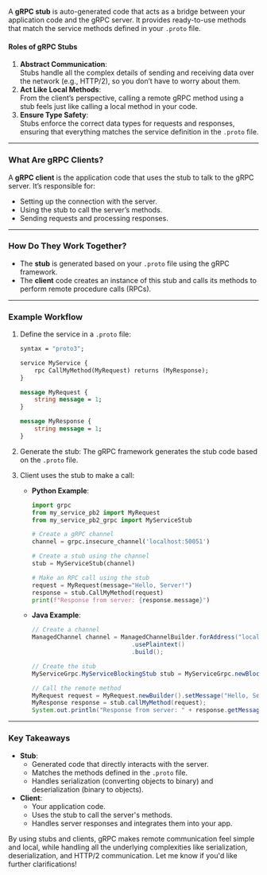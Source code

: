 A **gRPC stub** is auto-generated code that acts as a bridge between your application code and the gRPC server. It provides ready-to-use methods that match the service methods defined in your `.proto` file.
#### **Roles of gRPC Stubs**
1. **Abstract Communication**:  
    Stubs handle all the complex details of sending and receiving data over the network (e.g., HTTP/2), so you don’t have to worry about them.
2. **Act Like Local Methods**:  
    From the client’s perspective, calling a remote gRPC method using a stub feels just like calling a local method in your code.
3. **Ensure Type Safety**:  
    Stubs enforce the correct data types for requests and responses, ensuring that everything matches the service definition in the `.proto` file.
---
### **What Are gRPC Clients?**

A **gRPC client** is the application code that uses the stub to talk to the gRPC server. It’s responsible for:
- Setting up the connection with the server.
- Using the stub to call the server’s methods.
- Sending requests and processing responses.

---

### **How Do They Work Together?**

- The **stub** is generated based on your `.proto` file using the gRPC framework.
- The **client** code creates an instance of this stub and calls its methods to perform remote procedure calls (RPCs).

---

### **Example Workflow**

1. Define the service in a `.proto` file:
    
    ```proto
    syntax = "proto3";
    
    service MyService {
        rpc CallMyMethod(MyRequest) returns (MyResponse);
    }
    
    message MyRequest {
        string message = 1;
    }
    
    message MyResponse {
        string message = 1;
    }
    ```
    
2. Generate the stub: The gRPC framework generates the stub code based on the `.proto` file.
    
3. Client uses the stub to make a call:
    
    - **Python Example**:
        
        ```python
        import grpc
        from my_service_pb2 import MyRequest
        from my_service_pb2_grpc import MyServiceStub
        
        # Create a gRPC channel
        channel = grpc.insecure_channel('localhost:50051')
        
        # Create a stub using the channel
        stub = MyServiceStub(channel)
        
        # Make an RPC call using the stub
        request = MyRequest(message="Hello, Server!")
        response = stub.CallMyMethod(request)
        print(f"Response from server: {response.message}")
        ```
        
    - **Java Example**:
        
        ```java
        // Create a channel
        ManagedChannel channel = ManagedChannelBuilder.forAddress("localhost", 50051)
                                    .usePlaintext()
                                    .build();
        
        // Create the stub
        MyServiceGrpc.MyServiceBlockingStub stub = MyServiceGrpc.newBlockingStub(channel);
        
        // Call the remote method
        MyRequest request = MyRequest.newBuilder().setMessage("Hello, Server!").build();
        MyResponse response = stub.callMyMethod(request);
        System.out.println("Response from server: " + response.getMessage());
        ```
        

---

### **Key Takeaways**

- **Stub**:
    - Generated code that directly interacts with the server.
    - Matches the methods defined in the `.proto` file.
    - Handles serialization (converting objects to binary) and deserialization (binary to objects).
- **Client**:
    - Your application code.
    - Uses the stub to call the server's methods.
    - Handles server responses and integrates them into your app.

By using stubs and clients, gRPC makes remote communication feel simple and local, while handling all the underlying complexities like serialization, deserialization, and HTTP/2 communication. Let me know if you'd like further clarifications!